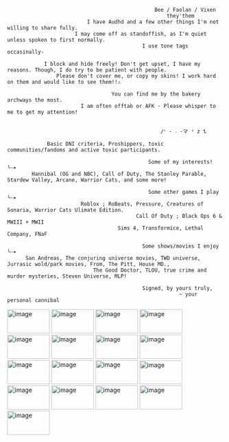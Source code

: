                                                     Bee / Faolan / Vixen
                                                        they'them
                              I have Audhd and a few other things I'm not willing to share fully.
                          I may come off as standoffish, as I'm quiet unless spoken to first normally.
                                                I use tone tags occasinally-

                I block and hide freely! Don't get upset, I have my reasons. Though, I do try to be patient with people.
                    Please don't cover me, or copy my skins! I work hard on them and would like to see them!!⚠︎

                                      You can find me by the bakery archways the most.
                            I am often offtab or AFK - Please whisper to me to get my attention!

                                                                     
                                                      /ᐠ - ˕ -マ ᶻ 𝗓 𐰁 

                 Basic DNI criteria, Proshippers, toxic communities/fandoms and active toxic participants.
                                                          
                                                  Some of my interests! ╰┈➤ 
            Hannibal (OG and NBC), Call of Duty, The Stanley Parable, Stardew Valley, Arcane, Warrior Cats, and some more!

                                                  Some other games I play ╰┈➤
                            Roblox ; RoBeats, Pressure, Creatures of Sonaria, Warrior Cats Ulimate Edition. 
                                              Call Of Duty ; Black Ops 6 & MWIII + MWII
                                        Sims 4, Transformice, Lethal Company, FNaF

                                                Some shows/movies I enjoy ╰┈➤ 
          San Andreas, The conjuring universe movies, TWD universe, Jurrasic wold/park movies, From, The Pitt, House MD., 
                                The Good Doctor, TLOU, true crime and murder mysteries, Steven Universe, MLP!

                                                Signed, by yours truly,
                                                            ~ your personal cannibal

                              
 <img width="99" height="56" alt="image" src="https://github.com/user-attachments/assets/4e76869d-7013-4d6f-a135-dc9bd9aa07f9" /> <img width="99" height="56" alt="image" src="https://github.com/user-attachments/assets/a38c4013-12f5-4abf-8f3a-737a471ce496" /> <img width="99" height="56" alt="image" src="https://github.com/user-attachments/assets/9581aa81-370c-48d1-ab13-2850689adabc" /> <img width="100" height="56" alt="image" src="https://github.com/user-attachments/assets/0ac11c72-8ec8-4b4b-9c29-2922d928b85f" /> <img width="99" height="56" alt="image" src="https://github.com/user-attachments/assets/e0ce8bf6-248a-4a18-a49b-e7a8df7073e0" /> <img width="99" height="56" alt="image" src="https://github.com/user-attachments/assets/34d21d13-9e41-4daf-b0ae-5151d854582d" /> <img width="99" height="56" alt="image" src="https://github.com/user-attachments/assets/ec9dbfd2-0594-4c5f-8c91-2ea9a884c7cc" /> <img width="99" height="56" alt="image" src="https://github.com/user-attachments/assets/bbab0263-4d44-4581-9870-ac5e504a0ba5" /> <img width="99" height="56" alt="image" src="https://github.com/user-attachments/assets/bcbb7986-1d75-444a-bbd3-775b64a961f3" /> <img width="99" height="56" alt="image" src="https://github.com/user-attachments/assets/b347a919-b71f-4144-a24a-42ff8c23c680" /> <img width="99" height="56" alt="image" src="https://github.com/user-attachments/assets/9bb20051-26aa-4292-b234-a836fbfed52c" /> <img width="99" height="55" alt="image" src="https://github.com/user-attachments/assets/4e79ab77-cd7f-4b86-8043-7bac5423b823" /> <img width="99" height="56" alt="image" src="https://github.com/user-attachments/assets/1d91a970-8438-4d31-aaf5-00b3b119e515" /> <img width="99" height="56" alt="image" src="https://github.com/user-attachments/assets/f0788028-4107-4057-bafe-6cfc23f0eb89" /> <img width="99" height="56" alt="image" src="https://github.com/user-attachments/assets/b1686fbc-5564-43fe-a0b5-cbd2a0642761" /> <img width="99" height="56" alt="image" src="https://github.com/user-attachments/assets/e197eaf1-2373-437d-9ff5-b62fdef411ec" /> <img width="99" height="56" alt="image" src="https://github.com/user-attachments/assets/560dd874-3165-414c-bb99-deb0ce454fdb" />











































